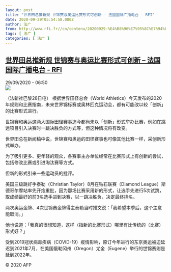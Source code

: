 ```yaml
---
layout: post
title: "世界田总推新规 世锦赛与奥运比赛形式可创新 – 法国国际广播电台 - RFI"
date: 2020-09-29T05:54:58.000Z
author: 法广
from: http://www.rfi.fr//cn/contenu/20200929-%E4%B8%96%E7%95%8C%E7%94%B0%E6%80%BB%E6%8E%A8%E6%96%B0%E8%A7%84-%E4%B8%96%E9%94%A6%E8%B5%9B%E4%B8%8E%E5%A5%A5%E8%BF%90%E6%AF%94%E8%B5%9B%E5%BD%A2%E5%BC%8F%E5%8F%AF%E5%88%9B%E6%96%B0
tags: [ 法广 ]
categories: [ 法广 ]
---
```

<!--1601358898000-->
[世界田总推新规 世锦赛与奥运比赛形式可创新 – 法国国际广播电台 - RFI](http://www.rfi.fr//cn/contenu/20200929-%E4%B8%96%E7%95%8C%E7%94%B0%E6%80%BB%E6%8E%A8%E6%96%B0%E8%A7%84-%E4%B8%96%E9%94%A6%E8%B5%9B%E4%B8%8E%E5%A5%A5%E8%BF%90%E6%AF%94%E8%B5%9B%E5%BD%A2%E5%BC%8F%E5%8F%AF%E5%88%9B%E6%96%B0)
------

<div>
<div>29/09/2020 - 06:50</div><img src="https://s.rfi.fr/media/display/d135eb9a-0210-11eb-8125-005056bf87d6/w:310/p:16x9/spo0002b.200929125001.jpg"><div class="t-content__body u-clearfix">            <p>（法新社巴黎28日电）    根据世界田径总会（World Athletics）今天发布的2020年规则和比赛指南，未来世界锦标赛或奥林匹克运动会，都有可能改以较「创新」的比赛形式进行。</p><p>世锦赛和奥运这两大国际田径赛事迄今都尚未以「创新」形式举办比赛，例如在跳远项目引入决赛时一跳决胜负的方式等，但这种情况将有改变。</p><p>世界田总在新闻稿中说，世锦赛和奥运的田径赛事也可像其他比赛一样，采创新形式举办。</p><p>为了吸引更多、更年轻的观众，各赛事主办单位经常在比赛形式上有创新的尝试，包括修改比赛或引进淘汰赛等方式。</p><p>但新的形式引来一些运动员的批评。</p><p>美国三级跳好手泰勒（Christian Taylor）8月在钻石联赛（Diamond League）斯德哥尔摩站率先开炮重批，因为那场比赛采用新的形式，让选手先进行5次试跳，取成绩最好的前3名选手进到决赛，以一跳决胜负，决定最终排名。</p><p>两次奥运金牌、4次世锦赛金牌得主泰勒当时推文说：「我希望本季后，这个主意能取消。」</p><p>他也说道：「我真的很想知道，这样（指新的比赛形式）哪里有比传统的（比赛）形式好？」</p><p>受到2019冠状病毒疾病（COVID-19）疫情影响，原订今年进行的东京奥运被迫延迟到2021年7月，在美国俄勒冈州（Oregon）尤金（Eugene）举行的世锦赛则是延到2022年。</p>            <p class="t-copyright">© 2020 AFP</p>        </div>
</div>
